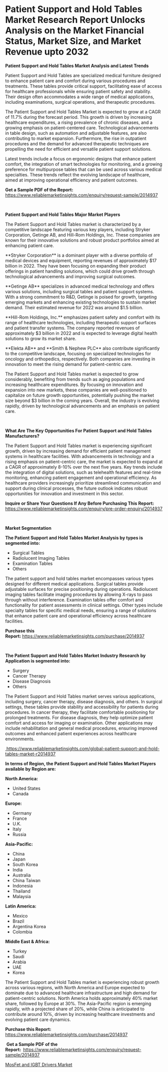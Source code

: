 <p><h1>Patient Support and Hold Tables Market Research Report Unlocks Analysis on the Market Financial Status, Market Size, and Market Revenue upto 2032</h1></p><p><strong>Patient Support and Hold Tables Market Analysis and Latest Trends</strong></p>
<p><p>Patient Support and Hold Tables are specialized medical furniture designed to enhance patient care and comfort during various procedures and treatments. These tables provide critical support, facilitating ease of access for healthcare professionals while ensuring patient safety and stability. Their design often accommodates a wide range of medical applications, including examinations, surgical operations, and therapeutic procedures.</p><p>The Patient Support and Hold Tables Market is expected to grow at a CAGR of 11.7% during the forecast period. This growth is driven by increasing healthcare expenditures, a rising prevalence of chronic diseases, and a growing emphasis on patient-centered care. Technological advancements in table design, such as automation and adjustable features, are also contributing to market expansion. Furthermore, the rise in outpatient procedures and the demand for advanced therapeutic techniques are propelling the need for efficient and versatile patient support solutions. </p><p>Latest trends include a focus on ergonomic designs that enhance patient comfort, the integration of smart technologies for monitoring, and a growing preference for multipurpose tables that can be used across various medical specialties. These trends reflect the evolving landscape of healthcare, aimed at improving operational efficiency and patient outcomes.</p></p>
<p><strong>Get a Sample PDF of the Report:&nbsp;</strong> <a href="https://www.reliablemarketinsights.com/enquiry/request-sample/2014937?utm_campaign=3184&utm_medium=2&utm_source=Github&utm_content=ia&utm_term=29032025&utm_id=patient-support-and-hold-tables">https://www.reliablemarketinsights.com/enquiry/request-sample/2014937</a></p>
<p>&nbsp;</p>
<p><strong>Patient Support and Hold Tables Major Market Players</strong></p>
<p><p>The Patient Support and Hold Tables market is characterized by a competitive landscape featuring various key players, including Stryker Corporation, Getinge AB, and Hill-Rom Holdings, Inc. These companies are known for their innovative solutions and robust product portfolios aimed at enhancing patient care.</p><p>**Stryker Corporation** is a dominant player with a diverse portfolio of medical devices and equipment, reporting revenues of approximately $17 billion in 2022. They have been focusing on expanding their product offerings in patient handling solutions, which could drive growth through technological advancements and improving surgical outcomes.</p><p>**Getinge AB** specializes in advanced medical technology and offers various solutions, including surgical tables and patient support systems. With a strong commitment to R&D, Getinge is poised for growth, targeting emerging markets and enhancing existing technologies to sustain market demand. Their estimated revenue for 2022 was around $1.5 billion.</p><p>**Hill-Rom Holdings, Inc.** emphasizes patient safety and comfort with its range of healthcare technologies, including therapeutic support surfaces and patient transfer systems. The company reported revenues of approximately $3 billion in 2022 and is expected to leverage digital health solutions to grow its market share.</p><p>**Elekta AB** and **Smith & Nephew PLC** also contribute significantly to the competitive landscape, focusing on specialized technologies for oncology and orthopedics, respectively. Both companies are investing in innovation to meet the rising demand for patient-centric care.</p><p>The Patient Support and Hold Tables market is expected to grow considerably, benefiting from trends such as aging populations and increasing healthcare expenditures. By focusing on innovation and expansion into new markets, these companies are well-positioned to capitalize on future growth opportunities, potentially pushing the market size beyond $3 billion in the coming years. Overall, the industry is evolving rapidly, driven by technological advancements and an emphasis on patient care.</p></p>
<p>&nbsp;</p>
<p><strong>What Are The Key Opportunities For Patient Support and Hold Tables Manufacturers?</strong></p>
<p><p>The Patient Support and Hold Tables market is experiencing significant growth, driven by increasing demand for efficient patient management systems in healthcare facilities. With advancements in technology and a rising emphasis on patient-centric care, the market is expected to expand at a CAGR of approximately 8-10% over the next five years. Key trends include the integration of digital solutions, such as telehealth features and real-time monitoring, enhancing patient engagement and operational efficiency. As healthcare providers increasingly prioritize streamlined communication and support during clinical processes, the future outlook indicates robust opportunities for innovation and investment in this sector.</p></p>
<p><strong>Inquire or Share Your Questions If Any Before Purchasing This Report:</strong> <a href="https://www.reliablemarketinsights.com/enquiry/pre-order-enquiry/2014937?utm_campaign=3184&utm_medium=2&utm_source=Github&utm_content=ia&utm_term=29032025&utm_id=patient-support-and-hold-tables">https://www.reliablemarketinsights.com/enquiry/pre-order-enquiry/2014937</a></p>
<p>&nbsp;</p>
<p><strong>Market Segmentation</strong></p>
<p><strong>The Patient Support and Hold Tables Market Analysis by types is segmented into:</strong></p>
<p><ul><li>Surgical Tables</li><li>Radiolucent Imaging Tables</li><li>Examination Tables</li><li>Others</li></ul></p>
<p><p>The patient support and hold tables market encompasses various types designed for different medical applications. Surgical tables provide adjustable surfaces for precise positioning during operations. Radiolucent imaging tables facilitate imaging procedures by allowing X-rays to pass through without interference. Examination tables offer comfort and functionality for patient assessments in clinical settings. Other types include specialty tables for specific medical needs, ensuring a range of solutions that enhance patient care and operational efficiency across healthcare facilities.</p></p>
<p><strong>Purchase this Report:&nbsp;</strong><a href="https://www.reliablemarketinsights.com/purchase/2014937?utm_campaign=3184&utm_medium=2&utm_source=Github&utm_content=ia&utm_term=29032025&utm_id=patient-support-and-hold-tables">https://www.reliablemarketinsights.com/purchase/2014937</a></p>
<p>&nbsp;</p>
<p><strong>The Patient Support and Hold Tables Market Industry Research by Application is segmented into:</strong></p>
<p><ul><li>Surgery</li><li>Cancer Therapy</li><li>Disease Diagnosis</li><li>Others</li></ul></p>
<p><p>The Patient Support and Hold Tables market serves various applications, including surgery, cancer therapy, disease diagnosis, and others. In surgical settings, these tables provide stability and accessibility for patients during procedures. In cancer therapy, they facilitate comfortable positioning for prolonged treatments. For disease diagnosis, they help optimize patient comfort and access for imaging or examination. Other applications may include rehabilitation and general medical procedures, ensuring improved outcomes and enhanced patient experiences across healthcare environments.</p></p>
<p><a href="https://www.reliablemarketinsights.com/global-patient-support-and-hold-tables-market-r2014937?utm_campaign=3184&utm_medium=2&utm_source=Github&utm_content=ia&utm_term=29032025&utm_id=patient-support-and-hold-tables">&nbsp;https://www.reliablemarketinsights.com/global-patient-support-and-hold-tables-market-r2014937</a></p>
<p><strong>In terms of Region, the Patient Support and Hold Tables Market Players available by Region are:</strong></p>
<p>
    <p> <strong> North America: </strong>
        <ul>
            <li>United States</li>
            <li>Canada</li>
        </ul>
        </p> 
    <p> <strong> Europe: </strong>
        <ul>
            <li>Germany</li>
            <li>France</li>
            <li>U.K.</li>
            <li>Italy</li>
            <li>Russia</li>
        </ul>
        </p> 
    <p> <strong> Asia-Pacific: </strong>
        <ul>
            <li>China</li>
            <li>Japan</li>
            <li>South Korea</li>
            <li>India</li>
            <li>Australia</li>
            <li>China Taiwan</li>
            <li>Indonesia</li>
            <li>Thailand</li>
            <li>Malaysia</li>
        </ul>
        </p> 
    <p> <strong> Latin America: </strong>
        <ul>
            <li>Mexico</li>
            <li>Brazil</li>
            <li>Argentina Korea</li>
            <li>Colombia</li>
        </ul>
        </p> 
    <p> <strong> Middle East & Africa: </strong>
        <ul>
            <li>Turkey</li>
            <li>Saudi</li>
            <li>Arabia</li>
            <li>UAE</li>
            <li>Korea</li>
        </ul>
    </p>
    </p>
<p><p>The Patient Support and Hold Tables market is experiencing robust growth across various regions, with North America and Europe expected to dominate due to advanced healthcare infrastructure and high demand for patient-centric solutions. North America holds approximately 40% market share, followed by Europe at 30%. The Asia-Pacific region is emerging rapidly, with a projected share of 20%, while China is anticipated to contribute around 10%, driven by increasing healthcare investments and evolving patient care dynamics.</p></p>
<p><strong>Purchase this Report: </strong><a href="https://www.reliablemarketinsights.com/purchase/2014937?utm_campaign=3184&utm_medium=2&utm_source=Github&utm_content=ia&utm_term=29032025&utm_id=patient-support-and-hold-tables">https://www.reliablemarketinsights.com/purchase/2014937</a></p>
<p>&nbsp;<strong>Get a Sample PDF of the Report:&nbsp;&nbsp;</strong><a href="https://www.reliablemarketinsights.com/enquiry/request-sample/2014937?utm_campaign=3184&utm_medium=2&utm_source=Github&utm_content=ia&utm_term=29032025&utm_id=patient-support-and-hold-tables">https://www.reliablemarketinsights.com/enquiry/request-sample/2014937</a></p>
<p><strong></strong></p>
<p><p><a href="https://github.com/biyajausenik/Market-Research-Report-List-1/blob/main/mosfet-and-igbt-drivers-market.md?utm_campaign=3184&utm_medium=2&utm_source=Github&utm_content=ia&utm_term=29032025&utm_id=patient-support-and-hold-tables">MosFet and IGBT Drivers Market</a></p></p>